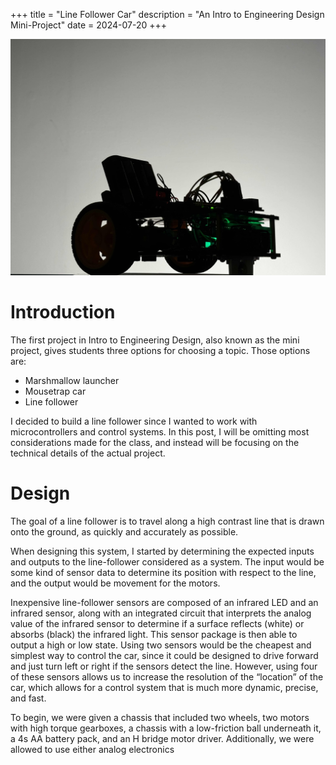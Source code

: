 +++
title = "Line Follower Car"
description = "An Intro to Engineering Design Mini-Project"
date = 2024-07-20
+++

![The silhouette  of a line follower car](line_follower_silhouette.jpg "line follower")

# Introduction
The first project in Intro to Engineering Design, also known as the mini project, gives students three options for choosing a topic. Those options are:
* Marshmallow launcher
* Mousetrap car
* Line follower

I decided to build a line follower since I wanted to work with microcontrollers and control systems. In this post, I will be omitting most considerations made for the class, and instead will be focusing on the technical details of the actual project.



# Design
The goal of a line follower is to travel along a high contrast line that is drawn onto the ground, as quickly and accurately as possible.

When designing this system, I started by determining the expected inputs and outputs to the line-follower considered as a system. The input would be some kind of sensor data to determine its position with respect to the line, and the output would be movement for the motors.

Inexpensive line-follower sensors are composed of an infrared LED and an infrared sensor, along with an integrated circuit that interprets the analog value of the infrared sensor to determine if a surface reflects (white) or absorbs (black) the infrared light. This sensor package is then able to output a high or low state. Using two sensors would be the cheapest and simplest way to control the car, since it could be designed to drive forward and just turn left or right if the sensors detect the line. However, using four of these sensors allows us to increase the resolution of the “location” of the car, which allows for a control system that is much more dynamic, precise, and fast.

To begin, we were given a chassis that included two wheels, two motors with high torque gearboxes, a chassis with a low-friction ball underneath it, a 4s AA battery pack, and an H bridge motor driver. Additionally, we were allowed to use either analog electronics 
